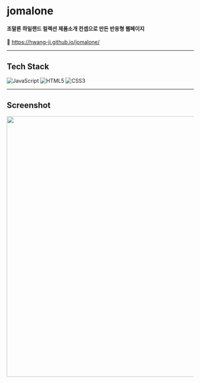 # jomalone

#### 조말론 하일랜드 컬렉션 제품소개 컨셉으로 만든 반응형 웹페이지

🔗 https://hwang-ji.github.io/jomalone/

---

## Tech Stack

<img alt="JavaScript" src="https://img.shields.io/badge/JavaScript-F7DF1E?style=for-the-badge&logo=javascript&logoColor=black"/> <img alt="HTML5" src="https://img.shields.io/badge/html5%20-%23E34F26.svg?&style=for-the-badge&logo=html5&logoColor=white"/> <img alt="CSS3" src="https://img.shields.io/badge/css3%20-%231572B6.svg?&style=for-the-badge&logo=css3&logoColor=white"/>

---

## Screenshot

<img width="700" src="https://github.com/Hwang-ji/jomalone/assets/79661326/046e8bc3-e869-48eb-8a17-acdd3caf5cb8">
